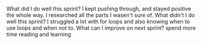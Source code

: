  What did I do well this sprint? I kept pushing through, and stayed positive the whole way. I researched all the parts I wasen't sure of. 
 What didn't I do well this sprint? I struggled a lot with for loops and also knowing when to use loops and when not to. 
 What can I improve on next sprint? spend more time reading and learning